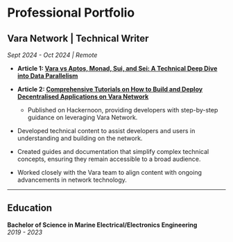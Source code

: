 # Professional Portfolio

## Vara Network | Technical Writer  
*Sept 2024 - Oct 2024 | Remote*

- **Article 1: [Vara vs Aptos, Monad, Sui, and Sei: A Technical Deep Dive into Data Parallelism](https://hackernoon.com/vara-vs-aptos-monad-sui-and-sei-a-technical-deep-dive-into-data-parallelism)**  
- **Article 2: [Comprehensive Tutorials on How to Build and Deploy Decentralised Applications on Vara Network](https://hackernoon.com/comprehensive-tutorials-on-how-to-build-and-deploy-decentralised-application-on-vara-network)**  
  - Published on Hackernoon, providing developers with step-by-step guidance on leveraging Vara Network.

- Developed technical content to assist developers and users in understanding and building on the network.
- Created guides and documentation that simplify complex technical concepts, ensuring they remain accessible to a broad audience.
- Worked closely with the Vara team to align content with ongoing advancements in network technology.

---

## Education

**Bachelor of Science in Marine Electrical/Electronics Engineering**  
*2019 - 2023*
